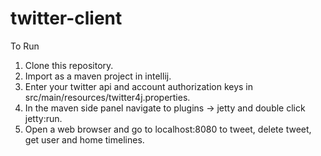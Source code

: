 # twitter-client

To Run 
1. Clone this repository.
2. Import as a maven project in intellij.
3. Enter your twitter api and account authorization keys in src/main/resources/twitter4j.properties.
4. In the maven side panel navigate to plugins -> jetty and double click jetty:run.
5. Open a web browser and go to localhost:8080 to tweet, delete tweet, get user and home timelines.
